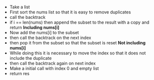 - Take a list
- First sort the nums list so that it is easy to remove duplicates
- call the backtrack
- if i == len(nums) then append the subset to the result with a copy and return
**Including nums[i]**
- Now add the nums[i] to the subset
- then call the backtrack on the next index 
- then pop it from the subset so that the subset is reset
**Not including nums[i]**
- While doing this it is necessary to move the index so that it does not include the duplicate
- then call the backtrack again on next index
- Make a initial call with index 0 and empty list
- return res